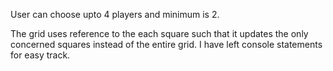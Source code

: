 User can choose upto 4 players and minimum is 2.

The grid uses reference to the each square such that it updates the only concerned squares instead of the entire grid. I have left console statements for easy track.
